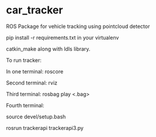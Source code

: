 # car_tracker
ROS Package for vehicle tracking using pointcloud detector

pip install -r requirements.txt in your virtualenv

catkin_make along with ldls library. 

To run tracker:

In one terminal: roscore

Second terminal: rviz

Third terminal: rosbag play <.bag>

Fourth terminal:

source devel/setup.bash

rosrun trackerapi trackerapi3.py
